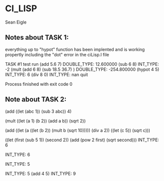 # CI_LISP
Sean Eigle
## Notes about TASK 1: 
everything up to "hypot" function has been implented and is working propertly including the "dot" error in the ciLisp.l file

TASK #1 test run
 (add 5.6 7)
DOUBLE_TYPE: 12.600000
 (sub 6 8)
INT_TYPE: -2
 (mult (add 6 8) (sub 18.5 36.7) )
DOUBLE_TYPE: -254.800000
 (hypot 4 5)
INT_TYPE: 6
 (div 8 0)
INT_TYPE: nan
 quit

Process finished with exit code 0

## Note about TASK 2:

(add ((let (abc 1)) (sub 3 abc)) 4)
 
(mult ((let (a 1) (b 2)) (add a b)) (sqrt 2))
 
(add ((let (a ((let (b 2)) (mult b (sqrt 10))))) (div a 2)) ((let (c 5)) (sqrt c)))

((let (first (sub 5 1)) (second 2)) (add (pow 2 first) (sqrt second)))
INT_TYPE: 6
 
 INT_TYPE: 6
 
 INT_TYPE: 5
 
 INT_TYPE: 5
 (add 4 5)
INT_TYPE: 9
 
